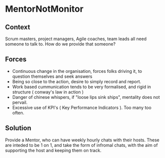 # MentorNotMonitor

## Context
Scrum masters, project managers, Agile coaches, team leads all need someone to talk to.  How do we provide that someone?

## Forces
+ Continuous change in the organisation, forces folks driving it, to question themselves and seek answers
+ Being so close to the action, desire to simply record and report. 
+ Work based cummunication tends to be very formalised, and rigid in structure ( conway's law in action ) 
+ Danger of chinese whispers, if "loose lips sink ships", mentality does not pervail.
+ Excessive use of KPI's ( Key Performance Indicators ).  Too many too often.

## Solution
Provide a Mentor, who can have weekly hourly chats with their hosts.  These are inteded to be 1 on 1, and take the form of infromal chats, with the aim of supporting the host and keeping them on track.
